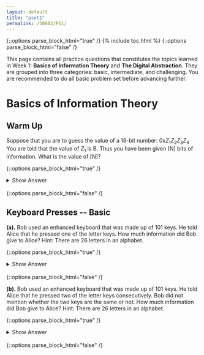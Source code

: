 ```yaml
---
layout: default
title: "pset1"
permalink: /50002/PS1/
---
```


{::options parse_block_html="true" /}
{% include toc.html %}
{::options parse_block_html="false" /}

This page contains all practice questions that constitutes the topics learned in Week 1: **Basics of Information Theory** and **The Digital Abstraction**. They are grouped into three categories: basic, intermediate, and challenging. You are recommended to do all basic problem set before advancing further. 

# Basics of Information Theory


## Warm Up

Suppose that you are to guess the value of a 16-bit number: 0x$Z_1Z_2Z_3Z_4$ You are told that the value of $Z_1$ is B. Thus you have been given [N] bits of information. What is the value of [N]?

{::options parse_block_html="true" /}
<details>
<summary markdown="span">Show Answer</summary>
  
Obviously $Z_x$ represents **4 bits** since these are in hexadecimal number system (indicated with the prefix  `0x`.) 

We are literally *told* that the first hex digit is $B = 1011$. Hence we are given **4 bits of information**.  There are still other 12 bits which values we do not know.
</details>
<br/>
{::options parse_block_html="false" /}


## Keyboard Presses -- Basic
**(a).** Bob used an enhanced keyboard that was made up of 101 keys. He told Alice that he pressed one of the letter keys. How much information did Bob give to Alice? Hint: There are 26 letters in an alphabet.

{::options parse_block_html="true" /} 
<details> 
<summary markdown="span">Show Answer</summary>

Initially, there's 101 choices. The information that Bob gave Alice
narrows down the choices into 26. The information given is therefore
$\log_2(101) - \log_2(26) = 1.958$. 
</details> 
<br/> 
{::options parse_block_html="false" /}


**(b).** Bob used an enhanced keyboard that was made up of 101 keys. He told Alice that he pressed two of the letter keys consecutively. Bob did not mention whether the two keys are the same or not. How much information did Bob give to Alice? Hint: There are 26 letters in an alphabet.

{::options parse_block_html="true" /} 
<details> 
<summary markdown="span">Show Answer</summary>

Initially, there are $101*101$ choices. 

Pressing two letter keys consecutively (might be repeated) narrows down the choices onto $26_*26$. 

Hence the information given is $\log_2(101^2) - \log_2(26^2) = 3.916$.
</details> 
<br/> 
{::options parse_block_html="false" /}

  
<!--stackedit_data:
eyJoaXN0b3J5IjpbNzEyNzc4OTA2LC03NTE1ODcwNzYsLTIwNz
UwMTIxMzIsNjA1NTg0MCwxMjIwMDUyMTM3LDk3NzU0NDk1Nl19

-->